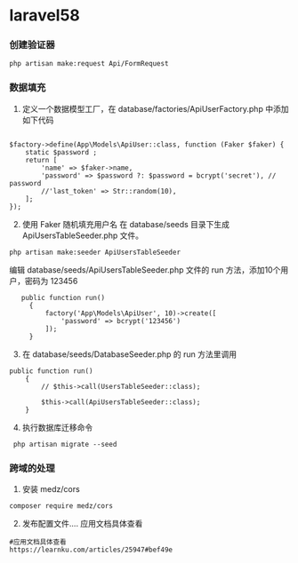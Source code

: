 # laravel58
### 创建验证器
```$xslt
php artisan make:request Api/FormRequest
```
###  数据填充
1. 定义一个数据模型工厂，在 database/factories/ApiUserFactory.php 中添加如下代码

```$xslt

$factory->define(App\Models\ApiUser::class, function (Faker $faker) {
    static $password ;
    return [
        'name' => $faker->name,
        'password' => $password ?: $password = bcrypt('secret'), // password
        //'last_token' => Str::random(10),
    ];
});

```
2. 使用 Faker 随机填充用户名
在 database/seeds 目录下生成 ApiUsersTableSeeder.php 文件。
```$xslt
php artisan make:seeder ApiUsersTableSeeder
```
编辑 database/seeds/ApiUsersTableSeeder.php 文件的 run 方法，添加10个用户，密码为 123456

```$xslt
   public function run()
     {
         factory('App\Models\ApiUser', 10)->create([
             'password' => bcrypt('123456')
         ]);
     }
```
3. 在 database/seeds/DatabaseSeeder.php 的 run 方法里调用 
```$xslt
public function run()
    {
        // $this->call(UsersTableSeeder::class);

        $this->call(ApiUsersTableSeeder::class);
    }
```

4. 执行数据库迁移命令
```$xslt
 php artisan migrate --seed
```


### 跨域的处理
1. 安装 medz/cors
```$xslt
composer require medz/cors
```
2. 发布配置文件.... 应用文档具体查看
  ```$xslt
  #应用文档具体查看
https://learnku.com/articles/25947#bef49e
```



